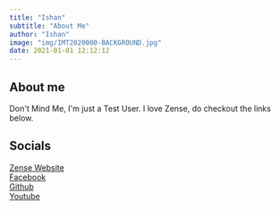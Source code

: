 ```yaml
---
title: "Ishan"
subtitle: "About Me"
author: "Ishan"
image: "img/IMT2020000-BACKGROUND.jpg"
date: 2021-01-01 12:12:12
---
```


## About me

Don't Mind Me, I'm just a Test User. I love Zense, do checkout the links below.

## Socials

[Zense Website](https://zense.co.in/)<br/>
[Facebook](https://www.facebook.com/zense.dev)<br/>
[Github](https://github.com/zense)<br/>
[Youtube](https://www.youtube.com/channel/UCSonPDf1Kvhf1T5t16dSI-A)
